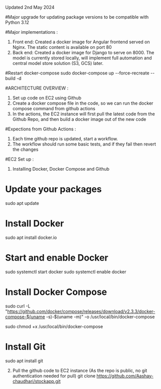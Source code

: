 Updated 2nd May 2024

#Major upgrade for updating package versions to be compatible with Python 3.12 

#Major implementations : 

1) Front end: Created a docker image for Angular frontend served on Nginx. The static content is available on port 80
2) Back end: Created a docker image for Django to serve on 8000. The model is currently stored locally, will implement full automation and central model store solution (S3, GCS) later.

#Restart docker-compose
sudo docker-compose up --force-recreate --build -d


#ARCHITECTURE OVERVIEW : 

1) Set up code on EC2 using Github
2) Create a docker compose file in the code, so we can run the docker compose command from github actions
3) In the actions, the EC2 instance will first pull the latest code from the Github Repo, and then build a docker image out of the new code

#Expections from Github Actions : 

1) Each time github repo is updated, start a workflow. 
2) The workflow should run some basic tests, and if they fail then revert the changes

#EC2 Set up : 

1) Installing Docker, Docker Compose and Github

# Update your packages
sudo apt update

# Install Docker
sudo apt install docker.io

# Start and enable Docker
sudo systemctl start docker
sudo systemctl enable docker

# Install Docker Compose
sudo curl -L "https://github.com/docker/compose/releases/download/v2.3.3/docker-compose-$(uname -s)-$(uname -m)" -o /usr/local/bin/docker-compose

sudo chmod +x /usr/local/bin/docker-compose

# Install Git
sudo apt install git

2) Pull the github code to EC2 instance (As the repo is public, no git authentication needed for pull)
git clone https://github.com/Aashay-chaudhari/stockapp.git

